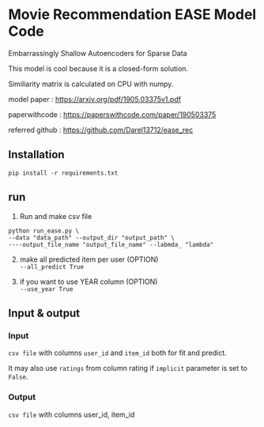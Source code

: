 # Movie Recommendation EASE Model Code
Embarrassingly Shallow Autoencoders for Sparse Data

This model is cool because it is a closed-form solution.

Similiarity matrix is calculated on CPU with numpy.

model paper : https://arxiv.org/pdf/1905.03375v1.pdf

paperwithcode : https://paperswithcode.com/paper/190503375

referred github : https://github.com/Darel13712/ease_rec

## Installation
```
pip install -r requirements.txt
```

## run
1. Run and make csv file
```
python run_ease.py \
--data "data_path" --output_dir "output_path" \
----output_file_name "output_file_name" --labmda_ "lambda"
```

2. make all predicted item per user (OPTION)\
```--all_predict True```
   
3. if you want to use YEAR column (OPTION)\
```--use_year True```

## Input & output
### Input
```csv file``` with columns ```user_id``` and ```item_id``` both for fit and predict.

It may also use ```ratings``` from column rating if ```implicit``` parameter is set to ```False```.

### Output
```csv file``` with columns user_id, item_id
